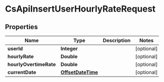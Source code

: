 
# CsApiInsertUserHourlyRateRequest

## Properties
Name | Type | Description | Notes
------------ | ------------- | ------------- | -------------
**userId** | **Integer** |  |  [optional]
**hourlyRate** | **Double** |  |  [optional]
**hourlyOvertimeRate** | **Double** |  |  [optional]
**currentDate** | [**OffsetDateTime**](OffsetDateTime.md) |  |  [optional]



